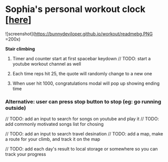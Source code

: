 # Sophia's personal workout clock [[here](https://bunnydeviloper.github.io/workout/)]

![screenshot](https://bunnydeviloper.github.io/workout/readmebg.PNG =200x)

**Stair climbing**  
1. Timer and counter start at first spacebar keydown
// TODO: start a youtube workout channel as well

2. Each time reps hit 25, the quote will randomly change to a new one
4. When user hit 1000, congratulations modal will pop up showing ending time

### Alternative: user can press stop button to stop (eg: go running outside)

// TODO: add an input to search for songs on youtube and play it
// TODO: add commonly motivated songs list for chosing

// TODO: add an input to search travel desination
// TODO: add a map, make a route for your climb, and track it on the map

// TODO: add each day's result to local storage or somewhere so you can track your progress
